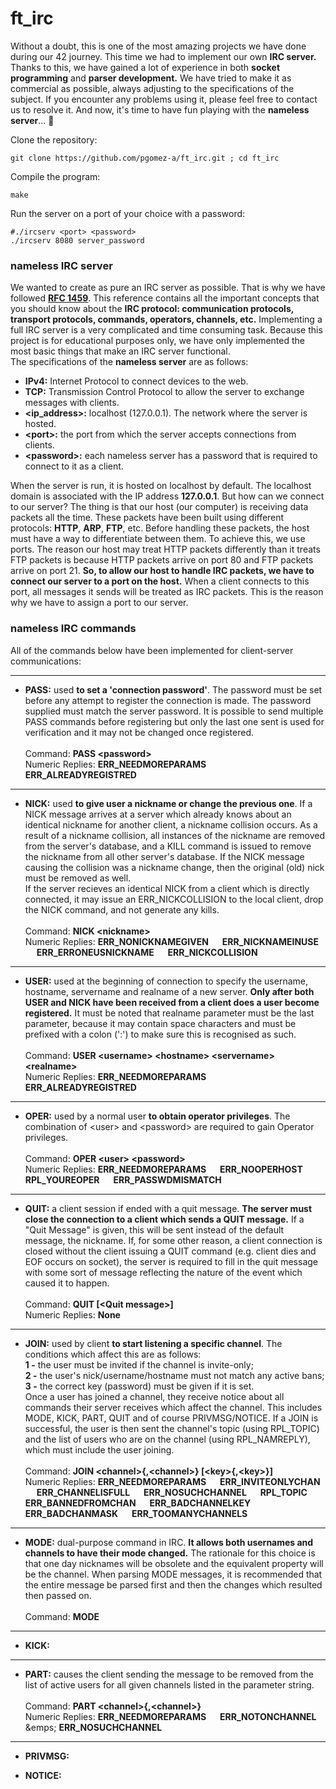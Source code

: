 # ft_irc
Without a doubt, this is one of the most amazing projects we have done during our 42 journey. This time we had to implement our own **IRC server.** Thanks to this, we have gained a lot of experience in both **socket programming** and **parser development.** We have tried to make it as commercial as possible, always adjusting to the specifications of the subject. If you encounter any problems using it, please feel free to contact us to resolve it. And now, it's time to have fun playing with the **nameless server**... 🤯

Clone the repository:

    git clone https://github.com/pgomez-a/ft_irc.git ; cd ft_irc
    
Compile the program:

    make
    
Run the server on a port of your choice with a password:

    #./ircserv <port> <password>
    ./ircserv 8080 server_password

### nameless IRC server
We wanted to create as pure an IRC server as possible. That is why we have followed [**RFC 1459**](https://datatracker.ietf.org/doc/html/rfc1459). This reference contains all the important concepts that you should know about the **IRC protocol: communication protocols, transport protocols, commands, operators, channels, etc.** Implementing a full IRC server is a very complicated and time consuming task. Because this project is for educational purposes only, we have only implemented the most basic things that make an IRC server functional.<br>
The specifications of the **nameless server** are as follows:
- **IPv4:** Internet Protocol to connect devices to the web.
- **TCP:** Transmission Control Protocol to allow the server to exchange messages with clients.
- **\<ip_address\>:** localhost (127.0.0.1). The network where the server is hosted.
- **\<port\>:** the port from which the server accepts connections from clients.
- **\<password\>:** each nameless server has a password that is required to connect to it as a client.

When the server is run, it is hosted on localhost by default. The localhost domain is associated with the IP address **127.0.0.1**. But how can we connect to our server? The thing is that our host (our computer) is receiving data packets all the time. These packets have been built using different protocols: **HTTP**, **ARP**, **FTP**, etc. Before handling these packets, the host must have a way to differentiate between them. To achieve this, we use ports. The reason our host may treat HTTP packets differently than it treats FTP packets is because HTTP packets arrive on port 80 and FTP packets arrive on port 21. **So, to allow our host to handle IRC packets, we have to connect our server to a port on the host.** When a client connects to this port, all messages it sends will be treated as IRC packets. This is the reason why we have to assign a port to our server.

### nameless IRC commands
All of the commands below have been implemented for client-server communications:

***

- **PASS:** used **to set a 'connection password'**. The password must be set before any attempt to register the connection is made. The password supplied must match the server password. It is possible to send multiple PASS commands before registering but only the last one sent is used for verification and it may not be changed once registered.<br><br>
Command: **PASS \<password\>**<br>
Numeric Replies: **ERR_NEEDMOREPARAMS** &emsp; **ERR_ALREADYREGISTRED**

***

- **NICK:** used **to give user a nickname or change the previous one**. If a NICK message arrives at a server which already knows about an identical nickname for another client, a nickname collision occurs. As a result of a nickname collision, all instances of the nickname are removed from the server's database, and a KILL command is issued to remove the nickname from all other server's database. If the NICK message causing the collision was a nickname change, then the original (old) nick must be removed as well.<br>
If the server recieves an identical NICK from a client which is directly connected, it may issue an ERR_NICKCOLLISION to the local client, drop the NICK command, and not generate any kills.<br><br>
Command: **NICK \<nickname\>**<br>
Numeric Replies: **ERR_NONICKNAMEGIVEN** &emsp; **ERR_NICKNAMEINUSE** &emsp; **ERR_ERRONEUSNICKNAME** &emsp; **ERR_NICKCOLLISION**

***

- **USER:** used at the beginning of connection to specify the username, hostname, servername and realname of a new server. **Only after both USER and NICK have been received from a client does a user become registered.** It must be noted that realname parameter must be the last parameter, because it may contain space characters and must be prefixed with a colon (':') to make sure this is recognised as such.<br><br>
Command: **USER \<username\> \<hostname\> \<servername\> \<realname\>**<br>
Numeric Replies: **ERR_NEEDMOREPARAMS** &emsp; **ERR_ALREADYREGISTRED**

***

- **OPER:** used by a normal user **to obtain operator privileges**. The combination of \<user\> and \<password\> are required to gain Operator privileges.<br><br>
Command: **OPER \<user\> \<password\>**<br>
Numeric Replies: **ERR_NEEDMOREPARAMS** &emsp; **ERR_NOOPERHOST** &emsp; **RPL_YOUREOPER** &emsp; **ERR_PASSWDMISMATCH**

***

- **QUIT:** a client session if ended with a quit message. **The server must close the connection to a client which sends a QUIT message.** If a "Quit Message" is given, this will be sent instead of the default message, the nickname. If, for some other reason, a client connection is closed without  the client  issuing  a  QUIT  command  (e.g.  client  dies and EOF occurs on socket), the server is required to fill in the quit  message  with some sort  of  message  reflecting the nature of the event which caused it to happen.<br><br>
Command: **QUIT [\<Quit message\>]**<br>
Numeric Replies: **None**

***

- **JOIN:** used by client **to start listening a specific channel**. The conditions which affect this are as follows:<br>
**1 -** the user must be invited if the channel is invite-only;<br>
**2 -** the user's nick/username/hostname must not match any active bans;<br>
**3 -** the correct key (password) must be given if it is set.<br>
Once a user has joined a channel, they receive notice about all commands their server receives which affect the channel.  This includes MODE, KICK, PART, QUIT and of course PRIVMSG/NOTICE. If a JOIN is successful, the user is then sent the channel's topic (using RPL_TOPIC) and the list of users who are on the channel (using RPL_NAMREPLY), which must include the user joining.<br><br>
Command: **JOIN \<channel\>{,\<channel\>} [\<key\>{,\<key\>}]**<br>
Numeric Replies: **ERR_NEEDMOREPARAMS** &emsp; **ERR_INVITEONLYCHAN** &emsp; **ERR_CHANNELISFULL** &emsp; **ERR_NOSUCHCHANNEL** &emsp; **RPL_TOPIC** &emsp; **ERR_BANNEDFROMCHAN** &emsp; **ERR_BADCHANNELKEY** &emsp; **ERR_BADCHANMASK** &emsp; **ERR_TOOMANYCHANNELS**

***

- **MODE:** dual-purpose command in IRC. **It allows both usernames and channels to have their mode changed.** The rationale for this choice is that one day nicknames will be obsolete and the equivalent property will be the channel. When parsing MODE messages, it is recommended that the entire message be parsed first and then the changes which resulted then passed on.<br><br>
Command: **MODE**

***

- **KICK:**

***

- **PART:** causes the client sending the message to be removed from the list of active users for all given channels listed in the parameter string.<br><br>
Command: **PART \<channel\>{,\<channel\>}**<br>
Numeric Replies: **ERR_NEEDMOREPARAMS** &emsp; **ERR_NOTONCHANNEL** &emps; **ERR_NOSUCHCHANNEL**

***

- **PRIVMSG:**

- **NOTICE:**
